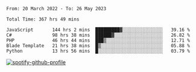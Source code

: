 <!--START_SECTION:waka-->

```text
From: 20 March 2022 - To: 26 May 2023

Total Time: 367 hrs 49 mins

JavaScript       144 hrs 2 mins  █████████▓░░░░░░░░░░░░░░░   39.16 %
C#               98 hrs 38 mins  ██████▓░░░░░░░░░░░░░░░░░░   26.82 %
PHP              46 hrs 44 mins  ███▒░░░░░░░░░░░░░░░░░░░░░   12.71 %
Blade Template   21 hrs 38 mins  █▒░░░░░░░░░░░░░░░░░░░░░░░   05.88 %
Python           13 hrs 56 mins  █░░░░░░░░░░░░░░░░░░░░░░░░   03.79 %
```

<!--END_SECTION:waka-->
[![spotify-github-profile](https://spotify-github-profile.vercel.app/api/view?uid=c00zprrvy9xiloa9qnco3hmng&cover_image=true&theme=novatorem&show_offline=false&background_color=121212&bar_color=53b14f&bar_color_cover=false)](https://spotify-github-profile.vercel.app/api/view?uid=c00zprrvy9xiloa9qnco3hmng&redirect=true)

